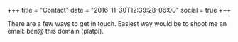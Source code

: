 +++
title = "Contact"
date = "2016-11-30T12:39:28-06:00"
social = true
+++

There are a few ways to get in touch. Easiest way would be to shoot me an email: ben@ this domain (platpi).
